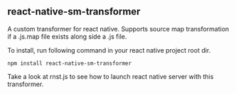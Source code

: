 react-native-sm-transformer
--------

A custom transformer for react native.  Supports source map transformation if a .js.map
file exists along side a .js file. 

To install, run following command in your react native project root dir.

    npm install react-native-sm-transformer
    
Take a look at rnst.js to see how to launch react native server with this
transformer.